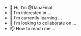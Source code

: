 - 👋 Hi, I’m @DanaFinal
- 👀 I’m interested in ...
- 🌱 I’m currently learning ...
- 💞️ I’m looking to collaborate on ...
- 📫 How to reach me ...

<!---
DanaFinal/DanaFinal is a ✨ special ✨ repository because its `README.md` (this file) appears on your GitHub profile.
You can click the Preview link to take a look at your changes.
--->
